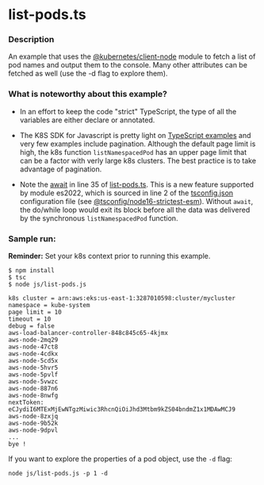 # list-pods.ts

### Description
An example that uses the [@kubernetes/client-node](https://github.com/kubernetes-client/javascript) module to fetch a list of pod names and output them to the console. Many other attributes can be fetched as well (use the -d flag to explore them). 

### What is noteworthy about this example?
* In an effort to keep the code "strict" TypeScript, the type of all the variables are either declare or annotated. 

* The K8S SDK for Javascript is pretty light on [TypeScript examples](https://github.com/kubernetes-client/javascript/blob/master/examples/typescript/simple/example.ts) and very few examples include pagination. Although the default page limit is high, the k8s function `listNamespacedPod` has an upper page limit that can be a factor with verly large k8s clusters. The best practice is to take advantage of pagination.

* Note the [await](https://www.typescriptlang.org/docs/handbook/release-notes/typescript-4-5.html#module-es2022) in line 35 of [list-pods.ts](./src/list-pods.ts). This is a new feature supported by module es2022, which is sourced in line 2 of the [tsconfig.json](./tsconfig.json) configuration file (see [@tsconfig/node16-strictest-esm](https://github.com/tsconfig/bases/blob/main/bases/node16-strictest-esm.combined.json)). Without `await`, the do/while loop would exit its block before all the data was delivered by the synchronous `listNamespacedPod` function.
### Sample run:

**Reminder:** Set your k8s context prior to running this example.

```
$ npm install
$ tsc
$ node js/list-pods.js

k8s cluster = arn:aws:eks:us-east-1:3287010598:cluster/mycluster
namespace = kube-system
page limit = 10
timeout = 10
debug = false
aws-load-balancer-controller-848c845c65-4kjmx
aws-node-2mq29
aws-node-47ct8
aws-node-4cdkx
aws-node-5cd5x
aws-node-5hvr5
aws-node-5pvlf
aws-node-5vwzc
aws-node-887n6
aws-node-8nwfg
nextToken: eCJydiI6MTExMjEwNTgzMiwic3RhcnQiOiJhd3Mtbm9kZS04bndmZ1x1MDAwMCJ9
aws-node-8zxjq
aws-node-9b52k
aws-node-9dpvl
...
bye !
```

If you want to explore the properties of a pod object, use the `-d` flag:

```
node js/list-pods.js -p 1 -d
```

